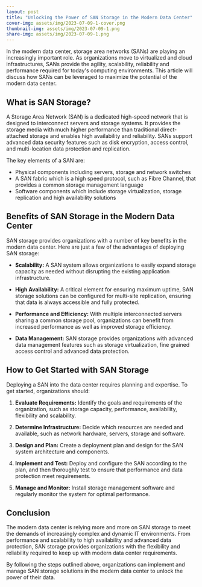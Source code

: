 ```yaml
---
layout: post
title: "Unlocking the Power of SAN Storage in the Modern Data Center"
cover-img: assets/img/2023-07-09-1-cover.png
thumbnail-img: assets/img/2023-07-09-1.png
share-img: assets/img/2023-07-09-1.png
---
```





In the modern data center, storage area networks (SANs) are playing an increasingly important role. As organizations move to virtualized and cloud infrastructures, SANs provide the agility, scalability, reliability and performance required for today's computing environments. This article will discuss how SANs can be leveraged to maximize the potential of the modern data center.

## What is SAN Storage?

A Storage Area Network (SAN) is a dedicated high-speed network that is designed to interconnect servers and storage systems. It provides the storage media with much higher performance than traditional direct-attached storage and enables high availability and reliability. SANs support advanced data security features such as disk encryption, access control, and multi-location data protection and replication.

The key elements of a SAN are:

* Physical components including servers, storage and network switches
* A SAN fabric which is a high speed protocol, such as Fibre Channel, that provides a common storage management language
* Software components which include storage virtualization, storage replication and high availability solutions

## Benefits of SAN Storage in the Modern Data Center

SAN storage provides organizations with a number of key benefits in the modern data center. Here are just a few of the advantages of deploying SAN storage:

* **Scalability:** A SAN system allows organizations to easily expand storage capacity as needed without disrupting the existing application infrastructure. 

* **High Availability:** A critical element for ensuring maximum uptime, SAN storage solutions can be configured for multi-site replication, ensuring that data is always accessible and fully protected.

* **Performance and Efficiency:** With multiple interconnected servers sharing a common storage pool, organizations can benefit from increased performance as well as improved storage efficiency.

* **Data Management:** SAN storage provides organizations with advanced data management features such as storage virtualization, fine grained access control and advanced data protection.

## How to Get Started with SAN Storage

Deploying a SAN into the data center requires planning and expertise. To get started, organizations should:

1. **Evaluate Requirements:** Identify the goals and requirements of the organization, such as storage capacity, performance, availability, flexibility and scalability.

2. **Determine Infrastructure:** Decide which resources are needed and available, such as network hardware, servers, storage and software.

3. **Design and Plan:** Create a deployment plan and design for the SAN system architecture and components.

4. **Implement and Test:** Deploy and configure the SAN according to the plan, and then thoroughly test to ensure that performance and data protection meet requirements.

5. **Manage and Monitor:** Install storage management software and regularly monitor the system for optimal performance.

## Conclusion

The modern data center is relying more and more on SAN storage to meet the demands of increasingly complex and dynamic IT environments. From performance and scalability to high availability and advanced data protection, SAN storage provides organizations with the flexibility and reliability required to keep up with modern data center requirements. 
 
By following the steps outlined above, organizations can implement and manage SAN storage solutions in the modern data center to unlock the power of their data.
